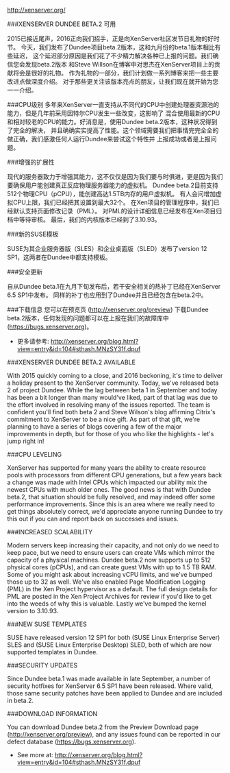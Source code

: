 http://xenserver.org/

###XENSERVER DUNDEE BETA.2 可用

2015已接近尾声，2016正向我们招手，正是向XenServer社区发节日礼物的好时节。
今天，我们发布了Dundee项目beta.2版本，这和九月份的beta.1版本相比有些延迟，
这个延迟部分原因是我们花了不少精力解决各种已上报的问题。我们确信您会发现beta.2版本
和Steve Willson在博客中对思杰在XenServer项目上的贡献将会是很好的礼物。
作为礼物的一部分，我们计划做一系列博客来把一些主要改进点做深度介绍。
对于那些更关注该版本亮点的朋友，让我们现在就开始为您一一介绍。

###CPU级别
多年来XenServer一直支持从不同代的CPU中创建处理器资源池的能力，但是几年前采用因特尔CPU发生一些改变，这影响了
混合使用最新的CPU和相对较老的CPU的能力。好消息是，使用Dundee beta.2版本，这种状况得到了完全的解决，
并且确确实实提高了性能。这个领域需要我们把事情完完全全的做正确，我们感激任何人运行Dundee来尝试这个特性并
上报成功或者是上报问题。

###增强的扩展性

现代的服务器致力于增强其能力，这不仅仅是因为我们要与时俱进，更是因为我们要确保用户能创建真正反应物理服务器能力的虚拟机。
Dundee beta.2目前支持512个物理CPU（pCPU），能创建高达1.5TB内存的用户虚拟机。
有人会问增加虚拟CPU上限，我们已经把其设置到最大32个。
在Xen项目的管理程序中，我们已经默认支持页面修改记录（PML）。
对PML的设计详细信息已经发布在Xen项目归档中等待审核。
最后，我们的内核版本已经到了3.10.93。

###新的SUSE模板

SUSE为其企业服务器版（SLES）和企业桌面版（SLED）发布了version 12 SP1，这两者在Dundee中都支持模板。

###安全更新

自从Dundee beta.1在九月下旬发布后，若干安全相关的热补丁已经在XenServer 6.5 SP1中发布。
同样的补丁也应用到了Dundee并且已经包含在beta.2中。

###下载信息
您可以在预览页 (http://xenserver.org/preview) 下载Dundee beta.2版本，任何发现的问题都可以在上报在我们的故障库中(https://bugs.xenserver.org)。

- 更多请参考: http://xenserver.org/blog.html?view=entry&id=104#sthash.MNzSY31f.dpuf

###XENSERVER DUNDEE BETA.2 AVAILABLE

With 2015 quickly coming to a close, and 2016 beckoning, it's time to deliver a holiday present 
to the XenServer community. Today, we've released beta 2 of project Dundee. While the lag between 
beta 1 in September and today has been a bit longer than many would've liked, part of that lag was 
due to the effort involved in resolving many of the issues reported. The team is confident you'll 
find both beta 2 and Steve Wilson's blog affirming Citrix's commitment to XenServer to be a nice 
gift. As part of that gift, we're planning to have a series of blogs covering a few of the major 
improvements in depth, but for those of you who like the highlights - let's jump right in!

###CPU LEVELING

XenServer has supported for many years the ability to create resource pools with processors 
from different CPU generations, but a few years back a change was made with Intel CPUs which 
impacted our ability mix the newest CPUs with much older ones. The good news is that with Dundee 
beta.2, that situation should be fully resolved, and may indeed offer some performance improvements. 
Since this is an area where we really need to get things absolutely correct, we'd appreciate anyone 
running Dundee to try this out if you can and report back on successes and issues.

###INCREASED SCALABILITY

Modern servers keep increasing their capacity, and not only do we need to keep pace, but we need 
to ensure users can create VMs which mirror the capacity of a physical machines. Dundee beta.2 
now supports up to 512 physical cores (pCPUs), and can create guest VMs with up to 1.5 TB RAM. 
Some of you might ask about increasing vCPU limits, and we've bumped those up to 32 as well. 
We've also enabled Page Modification Logging (PML) in the Xen Project hypervisor as a default. 
The full design details for PML are posted in the Xen Project Archives for review if you'd like 
to get into the weeds of why this is valuable. Lastly we've bumped the kernel version to 3.10.93.

###NEW SUSE TEMPLATES

SUSE have released version 12 SP1 for both (SUSE Linux Enterprise Server) SLES and 
(SUSE Linux Enterprise Desktop) SLED, both of which are now supported templates in Dundee.

###SECURITY UPDATES

Since Dundee beta.1 was made available in late September, a number of security hotfixes for 
XenServer 6.5 SP1 have been released. Where valid, those same security patches have been 
applied to Dundee and are included in beta.2.

###DOWNLOAD INFORMATION

You can download Dundee beta.2 from the Preview Download page (http://xenserver.org/preview), 
and any issues found can be reported in our defect database (https://bugs.xenserver.org).  

- See more at: http://xenserver.org/blog.html?view=entry&id=104#sthash.MNzSY31f.dpuf
